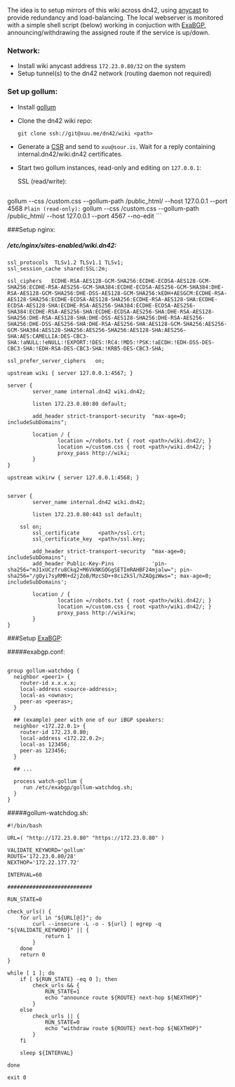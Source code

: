 The idea is to setup mirrors of this wiki across dn42, using [anycast](https://en.wikipedia.org/wiki/Anycast) to provide redundancy and load-balancing.
The local webserver is monitored with a simple shell script (below) working in conjuction with [ExaBGP](https://github.com/Exa-Networks/exabgp), announcing/withdrawing the assigned route if the service is up/down.  

### Network:

 * Install wiki anycast address `172.23.0.80/32` on the system
 * Setup tunnel(s) to the dn42 network (routing daemon not required)

### Set up gollum:

 * Install [gollum](https://github.com/gollum/gollum)
 * Clone the dn42 wiki repo:

    `git clone ssh://git@xuu.me/dn42/wiki <path>`

 * Generate a [CSR](/services/Certificate-Authority) and send to `xuu@sour.is`. Wait for a reply containing internal.dn42/wiki.dn42 certificates.
 * Start two gollum instances, read-only and editing on `127.0.0.1`:
 
   SSL (read/write):
    ```
gollum --css <path>/custom.css --gollum-path <path>/public_html/ --host 127.0.0.1  --port 4568
    ```
   Plain (read-only):
    ```
gollum --css <path>/custom.css --gollum-path <path>/public_html/ --host 127.0.0.1  --port 4567 --no-edit
    ```

###Setup nginx:

##### /etc/nginx/sites-enabled/wiki.dn42:

```
ssl_protocols  TLSv1.2 TLSv1.1 TLSv1;
ssl_session_cache shared:SSL:2m;
 
ssl_ciphers   ECDHE-RSA-AES128-GCM-SHA256:ECDHE-ECDSA-AES128-GCM-SHA256:ECDHE-RSA-AES256-GCM-SHA384:ECDHE-ECDSA-AES256-GCM-SHA384:DHE-RSA-AES128-GCM-SHA256:DHE-DSS-AES128-GCM-SHA256:kEDH+AESGCM:ECDHE-RSA-AES128-SHA256:ECDHE-ECDSA-AES128-SHA256:ECDHE-RSA-AES128-SHA:ECDHE-ECDSA-AES128-SHA:ECDHE-RSA-AES256-SHA384:ECDHE-ECDSA-AES256-SHA384:ECDHE-RSA-AES256-SHA:ECDHE-ECDSA-AES256-SHA:DHE-RSA-AES128-SHA256:DHE-RSA-AES128-SHA:DHE-DSS-AES128-SHA256:DHE-RSA-AES256-SHA256:DHE-DSS-AES256-SHA:DHE-RSA-AES256-SHA:AES128-GCM-SHA256:AES256-GCM-SHA384:AES128-SHA256:AES256-SHA256:AES128-SHA:AES256-SHA:AES:CAMELLIA:DES-CBC3-SHA:!aNULL:!eNULL:!EXPORT:!DES:!RC4:!MD5:!PSK:!aECDH:!EDH-DSS-DES-CBC3-SHA:!EDH-RSA-DES-CBC3-SHA:!KRB5-DES-CBC3-SHA;

ssl_prefer_server_ciphers   on;

upstream wiki { server 127.0.0.1:4567; }

server { 
        server_name internal.dn42 wiki.dn42;

        listen 172.23.0.80:80 default;

        add_header strict-transport-security  "max-age=0; includeSubDomains";

        location / {
                location =/robots.txt { root <path>/wiki.dn42/; }
                location =/custom.css { root <path>/wiki.dn42/; }
                proxy_pass http://wiki;
        }
}

upstream wikirw { server 127.0.0.1:4568; }


server { 
        server_name internal.dn42 wiki.dn42;

        listen 172.23.0.80:443 ssl default;

	ssl on;
        ssl_certificate      <path>/ssl.crt;  
        ssl_certificate_key  <path>/ssl.key;

        add_header strict-transport-security  "max-age=0; includeSubDomains";
        add_header Public-Key-Pins            'pin-sha256="mJ1xUCzfru8Ckq2+M6VkNKGOGgSETImRAHBF24mjalw="; pin-sha256="/gOyi7syRMR+d2jZoB/MzcSD++8ciZkSl/hZAQgzWws="; max-age=0; includeSubDomains';

        location / {
                location =/robots.txt { root <path>/wiki.dn42/; }
                location =/custom.css { root <path>/wiki.dn42/; }
                proxy_pass http://wikirw;
        }
}

```

###Setup [ExaBGP](https://github.com/Exa-Networks/exabgp):

#####exabgp.conf:

```

group gollum-watchdog {
  neighbor <peer1> {
    router-id x.x.x.x;
    local-address <source-address>;
    local-as <ownas>;
    peer-as <peeras>;
  }

  ## (example) peer with one of our iBGP speakers:
  neighbor <172.22.0.1> {
    router-id 172.23.0.80;
    local-address <172.22.0.2>;
    local-as 123456;
    peer-as 123456;
  }

  ## ...

  process watch-gollum {
     run /etc/exabgp/gollum-watchdog.sh;
  }
}

```

#####gollum-watchdog.sh:

```
#!/bin/bash

URL=( "http://172.23.0.80" "https://172.23.0.80" )

VALIDATE_KEYWORD='gollum'
ROUTE='172.23.0.80/28'
NEXTHOP='172.22.177.72'

INTERVAL=60

###########################

RUN_STATE=0

check_urls() {
	for url in "${URL[@]}"; do
		curl --insecure -L -o - ${url} | egrep -q "${VALIDATE_KEYWORD}" || {
			return 1
		}
	done
	return 0
}

while [ 1 ]; do
	if [ ${RUN_STATE} -eq 0 ]; then
		check_urls && {
			RUN_STATE=1
			echo "announce route ${ROUTE} next-hop ${NEXTHOP}"
		}
	else
		check_urls || {
			RUN_STATE=0
			echo "withdraw route ${ROUTE} next-hop ${NEXTHOP}"
		}
	fi

	sleep ${INTERVAL}

done

exit 0


```


